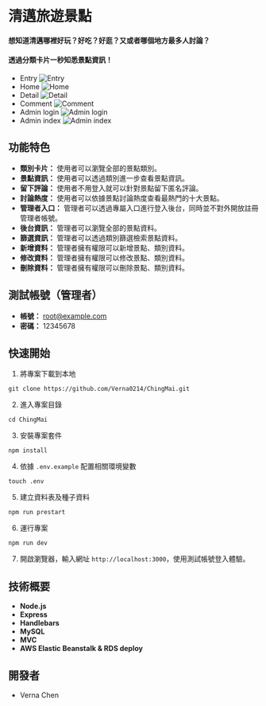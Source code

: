 # 清邁旅遊景點
#### 想知道清邁哪裡好玩？好吃？好逛？又或者哪個地方最多人討論？
#### 透過分類卡片一秒知悉景點資訊！
- Entry
![Entry](https://i.postimg.cc/htWGrBxz/entry.png)
- Home
![Home](https://i.postimg.cc/kXt4K4VP/home.png)
- Detail
![Detail](https://i.postimg.cc/sfLxMSgJ/detail.png)
- Comment
![Comment](https://i.postimg.cc/nrXLdV07/comment.png)
- Admin login
![Admin login](https://i.postimg.cc/Y0TCTcsP/login.png)
- Admin index
![Admin index](https://i.postimg.cc/d1H1mZmw/admin.png)

## 功能特色
- **類別卡片：** 使用者可以瀏覽全部的景點類別。
- **景點資訊：** 使用者可以透過類別進一步查看景點資訊。
- **留下評論：** 使用者不用登入就可以針對景點留下匿名評論。
- **討論熱度：** 使用者可以依據景點討論熱度查看最熱門的十大景點。
- **管理者入口：** 管理者可以透過專屬入口進行登入後台，同時並不對外開放註冊管理者帳號。
- **後台資訊：** 管理者可以瀏覽全部的景點資料。
- **篩選資訊：** 管理者可以透過類別篩選檢索景點資料。
- **新增資料：** 管理者擁有權限可以新增景點、類別資料。
- **修改資料：** 管理者擁有權限可以修改景點、類別資料。
- **刪除資料：** 管理者擁有權限可以刪除景點、類別資料。

## 測試帳號（管理者）
- **帳號：** root@example.com
- **密碼：** 12345678

## 快速開始
1. 將專案下載到本地
```
git clone https://github.com/Verna0214/ChingMai.git
```
2. 進入專案目錄
```
cd ChingMai
```
3. 安裝專案套件
```
npm install
```
4. 依據 `.env.example` 配置相關環境變數
```
touch .env
```
5. 建立資料表及種子資料
```
npm run prestart
```

6. 運行專案
```
npm run dev
```
7. 開啟瀏覽器，輸入網址 `http://localhost:3000`，使用測試帳號登入體驗。

## 技術概要
- **Node.js**
- **Express**
- **Handlebars**
- **MySQL**
- **MVC**
- **AWS Elastic Beanstalk & RDS deploy**
## 開發者
- Verna Chen